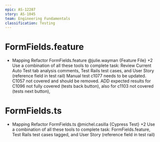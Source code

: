 ```yaml
---
epic: AS-12287
story: AS-1045
team: Engineering Fundamentals
classification: Testing
---
```


# FormFields.feature

- Mapping Refactor FormFields.feature @julie.wayman {Feature File} +2
  Use a combination of all these tools to complete task: Review Current Auto Test tab analysis comments, Test Rails test cases, and User Story (reference field in test rail) 
  Manual test c1077 needs to be updated. C1057 not covered and should be removed. ADD expected results for C1096 not fully covered (tests back button), also for c1103 not covered (tests next button), 

# FormFields.ts
- Mapping Refactor FormFields.ts @michel.casilla {Cypress Test} +2 
  Use a combination of all these tools to complete task: FormFields.feature, Test Rails test cases tagged, and User Story (reference field in test rail)

  
